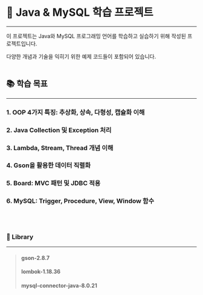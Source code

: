 # 🌟 Java & MySQL 학습 프로젝트
<hr>
<p>이 프로젝트는 Java와 MySQL 프로그래밍 언어를 학습하고 실습하기 위해 작성된 프로젝트입니다.
</p>
다양한 개념과 기술을 익히기 위한 예제 코드들이 포함되어 있습니다.

<br>
<br>

## 📚 학습 목표
<hr>

### 1. OOP 4가지 특징: 추상화, 상속, 다형성, 캡슐화 이해

### 2. Java Collection 및 Exception 처리

### 3. Lambda, Stream, Thread 개념 이해

### 4. Gson을 활용한 데이터 직렬화

### 5. Board: MVC 패턴 및 JDBC 적용

### 6. MySQL: Trigger, Procedure, View, Window 함수

<br>
<br>

### 📁 Library
<hr>

>#### gson-2.8.7
>#### lombok-1.18.36
>#### mysql-connector-java-8.0.21
